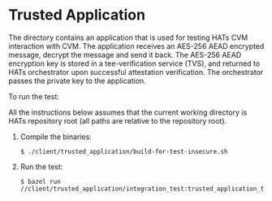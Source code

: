 # Trusted Application

The directory contains an application that is used for testing HATs CVM
interaction with CVM. The application receives an AES-256 AEAD encrypted
message, decrypt the message and send it back.
The AES-256 AEAD encryption key is stored in a tee-verification service (TVS),
and returned to HATs orchestrator upon successful attestation verification.
The orchestrator passes the private key to the application.


To run the test:

All the instructions below assumes that the current working directory is HATs
repository root (all paths are relative to the repository root).

1. Compile the binaries:

    ```shell
    $ ./client/trusted_application/build-for-test-insecure.sh
    ```

1. Run the test:

    ```shell
    $ bazel run //client/trusted_application/integration_test:trusted_application_test
    ```
